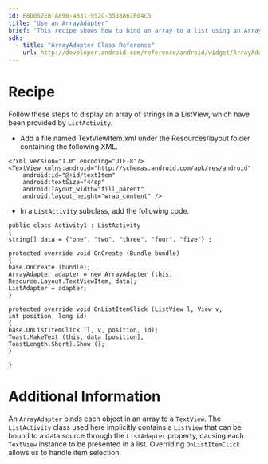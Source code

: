 ```yaml
---
id: F8D057EB-A890-4831-952C-3538862F04C5
title: "Use an ArrayAdapter"
brief: "This recipe shows how to bind an array to a list using an ArrayAdapter."
sdk:
  - title: "ArrayAdapter Class Reference" 
    url: http://developer.android.com/reference/android/widget/ArrayAdapter.html
---
```


<a name="Recipe" class="injected"></a>


# Recipe

Follow these steps to display an array of strings in a ListView, which have been provided by `ListActivity`.

-  Add a file named TextViewItem.xml under the Resources/layout folder containing the following XML.


```
<?xml version="1.0" encoding="UTF-8"?>
<TextView xmlns:android="http://schemas.android.com/apk/res/android"
    android:id="@+id/textItem"
    android:textSize="44sp"
    android:layout_width="fill_parent"
    android:layout_height="wrap_content" />
```

-  In a `ListActivity` subclass, add the following code.


```
public class Activity1 : ListActivity
{
string[] data = {"one", "two", "three", "four", "five"} ;

protected override void OnCreate (Bundle bundle)
{
base.OnCreate (bundle);
ArrayAdapter adapter = new ArrayAdapter (this,
Resource.Layout.TextViewItem, data);
ListAdapter = adapter;
}

protected override void OnListItemClick (ListView l, View v,
int position, long id)
{
base.OnListItemClick (l, v, position, id);
Toast.MakeText (this, data [position],
ToastLength.Short).Show ();
}

}
```

 <a name="Additional_Information" class="injected"></a>


# Additional Information

An `ArrayAdapter` binds each object in an array to a `TextView`. The `ListActivity`
class used here implicitly contains a `ListView` that can be bound to a data
source through the `ListAdapter` property, causing each `TextView` instance to be
presented in a list. Overriding `OnListItemClick` allows us to handle item
selection.

